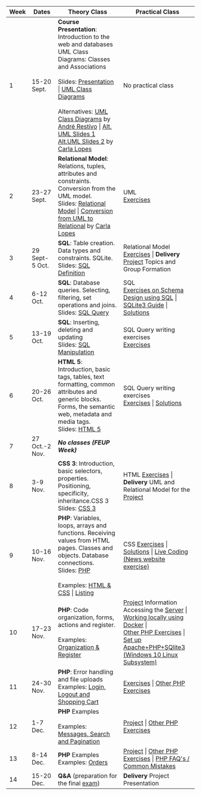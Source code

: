 | Week | Dates          | Theory Class                                                 | Practical Class                                              |
| ---- | -------------- | ------------------------------------------------------------ | ------------------------------------------------------------ |
| 1    | 15-20 Sept.    | **Course Presentation**: Introduction to the web and databases<br />UML Class Diagrams: Classes and Associations<br /><br />Slides: [Presentation](https://web.fe.up.pt/~arestivo/presentation/sibd) \| [UML Class Diagrams](/teaching/slides/uml/class) <br/><br/> Alternatives: [UML Class Diagrams](https://web.fe.up.pt/~arestivo/presentation/uml-classes) by [André Restivo](https://web.fe.up.pt/~arestivo/page/) \| [Alt. UML Slides 1](https://drive.google.com/open?id=1_hGXTIVIQLHAwtZWNrwh1qARVYuS25CR) [Alt.UML Slides 2](https://drive.google.com/open?id=1AzI2PvqbNL-B6MVcEtazYgxZ_EBmU7C9) by [Carla Lopes](http://www.carlalopes.com) | No practical class                                           |
| 2    | 23-27 Sept.    | **Relational Model**: Relations, tuples, attributes and constraints. Conversion from the UML model.<br />Slides: [Relational Model](https://web.fe.up.pt/~arestivo/presentation/relationalmodel) \| [Conversion from UML to Relational](https://drive.google.com/file/d/1LCbseRfrHvnyd1f4oYi1zMt2dVM2Q8BA/view?usp=sharing) by [Carla Lopes](http://www.carlalopes.com) | UML <br/>[Exercises](/teaching/exercises/uml/class/) |
| 3    | 29 Sept-5 Oct. | **SQL**: Table creation. Data types and constraints. SQLite.<br />Slides: [SQL Definition](/teaching/slides/sql/sql-ddl/) | Relational Model <br/>[Exercises](/teaching/exercises/uml/conversion_to_relational/) \| <i class="fa fa-envelope fa-pulse delivery"></i>**Delivery** [Project](/teaching/2020/ESIN_SIBD/sibd/project) Topics and Group Formation |
| 4    | 6-12 Oct.      | **SQL**: Database queries. Selecting, filtering, set operations and joins.<br />Slides: [SQL Query](https://web.fe.up.pt/~arestivo/presentation/sql-dql) | SQL <br/>[Exercises on Schema Design using SQL](/teaching/solutions/uml/conversion_to_relational/) \| [SQLite3 Guide](/teaching/howto/sqlite) \| [Solutions](/teaching/exercises/sql/ddl/) |
| 5    | 13-19 Oct.     | **SQL**: Inserting, deleting and updating<br />Slides: [SQL Manipulation](https://web.fe.up.pt/~arestivo/presentation/sql-dml) | SQL Query writing exercises <br/>[Exercises](/teaching/exercises/sql/dql/) |
| 6    | 20-26 Oct.     | **HTML 5**: Introduction, basic tags, tables, text formatting, common attributes and generic blocks. Forms, the semantic web, metadata and media tags.<br />Slides: [HTML 5](https://web.fe.up.pt/~arestivo/presentation/html5) | SQL Query writing exercises <br/>[Exercises](/teaching/exercises/sql/dql/) \| [Solutions](/teaching/exercises/sql/dql/) |
| 7    | 27 Oct.-2 Nov. | ***No classes (FEUP Week)***                                 |                                                              |
| 8    | 3-9 Nov.       | **CSS 3**: Introduction, basic selectors, properties. Positioning, specificity, inheritance.CSS 3<br />Slides: [CSS 3](https://web.fe.up.pt/~arestivo/presentation/css3) | HTML [Exercises](/teaching/exercises/html/html5/) \| <i class="fa fa-envelope fa-pulse delivery"></i>**Delivery** UML and Relational Model for the [Project](/teaching/2020/ESIN_SIBD/sibd/project) |
| 9   | 10-16 Nov.     | **PHP**: Variables, loops, arrays and functions. Receiving values from HTML pages. Classes and objects. Database connections.<br />Slides: [PHP](https://web.fe.up.pt/~arestivo/presentation/php)<br /><br />Examples: [HTML & CSS](/teaching/exercises/css/html-css.zip) \| [Listing](/teaching/exercises/php/listing.zip)| CSS [Exercises](https://www.fe.up.pt/~arestivo/page/exercises/css/) \| [Solutions](https://www.fe.up.pt/~arestivo/page/solutions/css/) \| <i class="fas fa-video recording"></i> [Live Coding (News website exercise)](https://www.youtube.com/playlist?list=PL2P6FJpC6dvADsq5iTcRHASMdY7CcXTLt) |
| 10   | 17-23 Nov.     | **PHP**: Code organization, forms, actions and register.<br /><br />Examples: [Organization & Register](/teaching/exercises/php/organization-register.zip) | [Project](/teaching/2020/ESIN_SIBD/sibd/project) Information <br/>Accessing the [Server](https://www.fe.up.pt/~arestivo/page/help/servers/) \| [Working locally using Docker](/teaching/howto/local_dev_with_docker) \| <br/> [Other PHP Exercises](https://web.fe.up.pt/~arestivo/page/exercises/php/) \| <i class="fas fa-video recording"></i> [Set up Apache+PHP+SQlite3 (Windows 10 Linux Subsystem)](https://www.youtube.com/watch?v=CchRMwKQnnQ) |
| 11   | 24-30 Nov.     | **PHP**: Error handling and file uploads<br />Examples: [Login, Logout and Shopping Cart](/teaching/exercises/php/login-cart.zip) | [Exercises](https://web.fe.up.pt/~arestivo/page/exercises/php/) \| [Other PHP Exercises](https://web.fe.up.pt/~arestivo/page/exercises/php/) |
| 12   | 1-7 Dec.       | **PHP** Examples<br /><br />Examples: [Messages, Search and Pagination](/teaching/exercises/php/messages-search-pagination.zip) | [Project](/teaching/2020/ESIN_SIBD/sibd/project) \| [Other PHP Exercises](https://web.fe.up.pt/~arestivo/page/exercises/php/) |
| 13   | 8-14 Dec.      | **PHP** Examples<br />Examples: [Orders](/teaching/exercises/php/orders.zip) |  [Project](/teaching/2020/ESIN_SIBD/sibd/project) \| [Other PHP Exercises](https://web.fe.up.pt/~arestivo/page/exercises/php/) \| [PHP FAQ's / Common Mistakes](/teaching/2020/ESIN_SIBD/tips_faq) |
| 14   | 15-20 Dec.     | **Q&A** (preparation for the final [exam](/teaching/2020/ESIN_SIBD/exam/))                     | <i class="fa fa-envelope fa-pulse delivery"></i>**Delivery** Project Presentation                                     |
